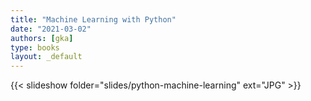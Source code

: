 ```yaml
---
title: "Machine Learning with Python"
date: "2021-03-02"
authors: [gka]
type: books
layout: _default
---
```


{{< slideshow folder="slides/python-machine-learning" ext="JPG" >}}

